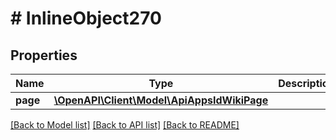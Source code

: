 # # InlineObject270

## Properties

Name | Type | Description | Notes
------------ | ------------- | ------------- | -------------
**page** | [**\OpenAPI\Client\Model\ApiAppsIdWikiPage**](ApiAppsIdWikiPage.md) |  | [optional]

[[Back to Model list]](../../README.md#models) [[Back to API list]](../../README.md#endpoints) [[Back to README]](../../README.md)
